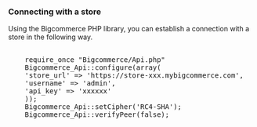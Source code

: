 ### Connecting with a store

Using the Bigcommerce PHP library, you can establish a connection with a store in the following way.
<pre>
     
    require_once "Bigcommerce/Api.php"
    Bigcommerce_Api::configure(array(
    'store_url' => 'https://store-xxx.mybigcommerce.com',
    'username' => 'admin',
    'api_key' => 'xxxxxx'
    ));
    Bigcommerce_Api::setCipher('RC4-SHA');
    Bigcommerce_Api::verifyPeer(false);
    
</pre>